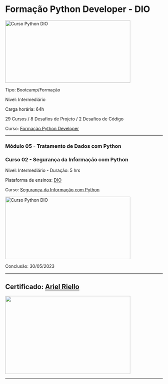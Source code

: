 # **Formação Python Developer - DIO**

<img src="https://hermes.dio.me/tracks/cover/ac0e208f-9ab9-471d-84ae-0107cfd2156a.png" alt="Curso Python DIO" width="400" height="200">

Tipo: Bootcamp/Formação

Nivel: Intermediário

Carga horária: 64h

29 Cursos / 8 Desafios de Projeto / 2 Desafios de Código

Curso: [Formação Python Developer](https://web.dio.me/track/formacao-python-developer)

---
### **Módulo 05 - Tratamento de Dados com Python**
### **Curso 02 - Segurança da Informação com Python**

Nivel: Intermediário - Duração: 5 hrs

Plataforma de ensinos: [DIO](www.dio.me)

Curso: [Segurança da Informação com Python](https://web.dio.me/course/seguranca-da-informacao-com-python/learning/697c7fa0-5e12-49cd-9496-2b61dd037259)

<img src="https://hermes.dio.me/courses/cover/4fd2851a-7c9d-4352-bef3-41c75fc9ede4_cover.png" alt="Curso Python DIO" width="400" height="200">


Conclusão: 30/05/2023

---
## Certificado: [Ariel Riello](https://www.dio.me/certificate/9E6566B9/share)

<img src="https://hermes.digitalinnovation.one/certificates/cover/9E6566B9.jpg" width="400" height="250">

---